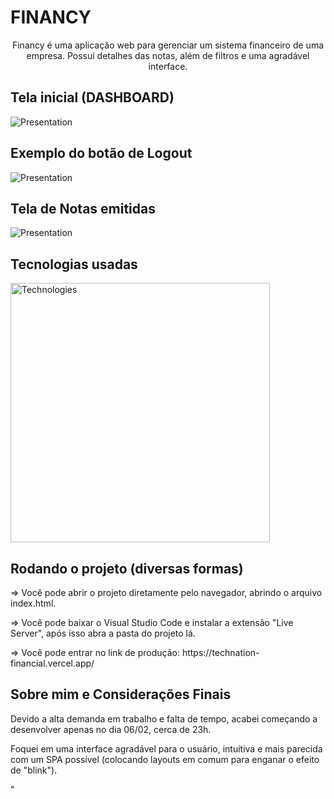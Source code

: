 # FINANCY

<p align="center">
  Financy é uma aplicação web para gerenciar um sistema financeiro de uma empresa.
  Possui detalhes das notas, além de filtros e uma agradável interface.

  <h2>Tela inicial (DASHBOARD)</h2>
  
  <img src="https://i.imgur.com/4pR5JmE.png" alt="Presentation" />

  <h2>Exemplo do botão de Logout</h2>
  <img src="https://i.imgur.com/HyNmWNr.png" alt="Presentation" />

  <h2>Tela de Notas emitidas</h2>
  <img src="https://i.imgur.com/lY0twPG.png" alt="Presentation" />

</p>

## Tecnologias usadas

<img src="https://skillicons.dev/icons?i=html,css,javascript,jquery,jscharts" width="415px" alt="Technologies" />


## Rodando o projeto (diversas formas)

<p>=> Você pode abrir o projeto diretamente pelo navegador, abrindo o arquivo index.html.</p>
<p>=> Você pode baixar o Visual Studio Code e instalar a extensão "Live Server", após isso abra a pasta do projeto lá.</p>
<p>=> Você pode entrar no link de produção: https://technation-financial.vercel.app/</p>


## Sobre mim e Considerações Finais

<p>Devido a alta demanda em trabalho e falta de tempo, acabei começando a desenvolver apenas no dia 06/02, cerca de 23h.</p>
<p>Foquei em uma interface agradável para o usuário, intuítiva e mais parecida com um SPA possível (colocando layouts em comum para enganar o efeito de "blink").</p>
<p>"<title />" de acordo com cada página e também Favicon alterado. </p>
<p>Devido ao tempo, não consegui desenvolver os filtros de => Trimestre - Ano - Mês de emissão - Mês de cobrança e Mês de pagamento.</p>
<p>Os filtros desenvolvidos foram => Mês e Status da nota.</p>
<p>Sobre o filtro de mês, foi levado em consideração os meses do gráfico.</p>
<p>Gráfico de evolução da inadimplência leva em conta apenas notas vencidas.</p>
<p>Gráfico de evolução da receita leva em conta apenas as notas pagas.</p>

<p>As notas entre as duas páginas não são 100% relacionadas também devido ao tempo, tentei ajustar ao menos as datas, não pude trabalhar muito na regra de negócio das notas.</p>
<p>Porém, consegui cumprir parcialmente dado as condições. Também por ser em vanillaJS e JQuery, alguns fluxos feito em segundos em um framework, se tornam mais trabalhosos.</p>
<p>Foi um desafio bem legal para relembrar as bases.</p>
<p>Tentei deixar o mais organizado possível as pastas e arquivos, meu código também. Mas por exemplo, para adicionar SVG's não poderiam ser adicionadas outras libs, então o código ficou extenso.</p>
<p>Fiquem a vontade para checar meus outros projetos no Github e minha experiência. Muito obrigado!</p>


**LinkedIn**: https://www.linkedin.com/in/italocovas/

